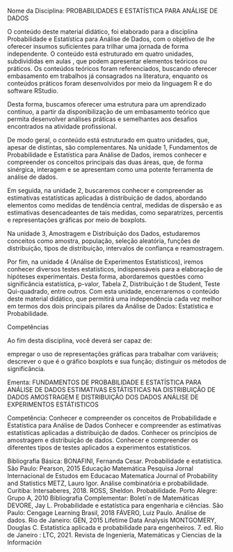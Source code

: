 Nome da Disciplina: PROBABILIDADES E ESTATÍSTICA PARA ANÁLISE DE DADOS

O conteúdo deste material didático, foi elaborado para a disciplina Probabilidade e Estatística para Análise de Dados, com o objetivo de lhe oferecer insumos suficientes para trilhar uma jornada de forma independente. O conteúdo está estruturado em quatro unidades, subdivididas em aulas , que podem apresentar elementos teóricos ou práticos. Os conteúdos teóricos foram referenciados, buscando oferecer embasamento em trabalhos já consagrados na literatura, enquanto os conteúdos práticos foram desenvolvidos por meio da linguagem R e do software RStudio. 

Desta forma, buscamos oferecer uma estrutura para um aprendizado contínuo, a partir da disponibilização de um embasamento teórico que permita desenvolver análises práticas e semelhantes aos desafios encontrados na atividade profissional.

De modo geral, o conteúdo está estruturado em quatro unidades, que, apesar de distintas, são complementares. Na unidade 1, Fundamentos de Probabilidade e Estatística para Análise de Dados, iremos conhecer e compreender os conceitos principais das duas áreas, que, de forma sinérgica, interagem e se apresentam como uma potente ferramenta de análise de dados.

Em seguida, na unidade 2, buscaremos conhecer e compreender as estimativas estatísticas aplicadas à distribuição de dados, abordando elementos como medidas de tendência central, medidas de dispersão e as estimativas desencadeantes de tais medidas, como separatrizes, percentis e representações gráficas por meio de boxplots.

Na unidade 3, Amostragem e Distribuição dos Dados, estudaremos conceitos como amostra, população, seleção aleatória, funções de distribuição, tipos de distribuição, intervalos de confiança e reamostragem. 

Por fim, na unidade 4 (Análise de Experimentos Estatísticos), iremos conhecer diversos testes estatísticos, indispensáveis para a elaboração de hipóteses experimentais. Desta forma, abordaremos questões como significância estatística, p-valor, Tabela Z, Distribuição t de Student, Teste Qui-quadrado, entre outros. Com esta unidade, encerraremos o conteúdo deste material didático, que permitirá uma independência cada vez melhor em termos dos dois principais pilares da Análise de Dados: Estatística e Probabilidade.

Competências

Ao fim desta disciplina, você deverá ser capaz de:

empregar o uso de representações gráficas para trabalhar com variáveis;
descrever o que é o gráfico boxplots e sua função;
distinguir os métodos de significância.

Ementa:
FUNDAMENTOS DE PROBABILIDADE E ESTATÍSTICA PARA ANÁLISE DE DADOS
ESTIMATIVAS ESTÁTISTICAS NA DISTRIBUIÇÃO DE DADOS
AMOSTRAGEM E DISTRIBUIÇÃO DOS DADOS 
ANÁLISE DE EXPERIMENTOS ESTÁTISTICOS 

Competência:
Conhecer e compreender os conceitos de Probabilidade e Estatística para Análise de 
Dados
Conhecer e compreender as estimativas estatísticas aplicadas a distribuição de dados.
Conhecer os princípios de amostragem e distribuição de dados.
Conhecer e compreender os diferentes tipos de testes aplicados a experimentos 
estatísticos.

Bibliografia Básica:
BONAFINI, Fernanda Cesar. Probabilidade e estatística. São Paulo: Pearson, 2015
Educação Matemática Pesquisa
Jornal Internacional de Estudos em Educacao Matematica
Journal of Probability and Statistics
METZ, Lauro Igor. Análise combinatória e probabilidade. Curitiba: Intersaberes, 2018.
ROSS, Sheldon. Probabilidade. Porto Alegre: Grupo A, 2010
Bibliografia Complementar:
Boleti´n de Matemáticas
DEVORE, Jay L. Probabilidade e estatística para engenharia e ciências. São Paulo: 
Cengage Learning Brasil, 2018
FÁVERO, Luiz Paulo. Análise de dados. Rio de Janeiro: GEN, 2015
Lifetime Data Analysis
MONTGOMERY, Douglas C. Estatística aplicada e probabilidade para engenheiros. 7. ed. 
Rio de Janeiro : LTC, 2021.
Revista de Ingeniería, Matemáticas y Ciencias de la Información
